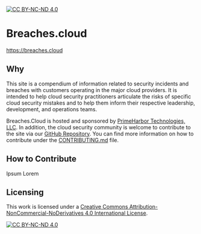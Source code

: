 [![CC BY-NC-ND 4.0][cc-by-nc-nd-shield]][cc-by-nc-nd]

# Breaches.cloud

https://breaches.cloud

## Why
This site is a compendium of information related to security incidents and breaches with customers operating in the major cloud providers. It is intended to help cloud security practitioners articulate the risks of specific cloud security mistakes and to help them inform their respective leadership, development, and operations teams.


Breaches.Cloud is hosted and sponsored by [PrimeHarbor Technologies, LLC](https://www.primeharbor.com). In addition, the cloud security community is welcome to contribute to the site via our [GitHub Repository](https://github.com/jchrisfarris/breaches.cloud). You can find more information on how to contribute under the [CONTRIBUTING.md](https://github.com/jchrisfarris/breaches.cloud/CONTRIBUTING.md) file.

## How to Contribute
Ipsum Lorem


## Licensing
This work is licensed under a
[Creative Commons Attribution-NonCommercial-NoDerivatives 4.0 International License][cc-by-nc-nd].

[![CC BY-NC-ND 4.0][cc-by-nc-nd-image]][cc-by-nc-nd]

[cc-by-nc-nd]: http://creativecommons.org/licenses/by-nc-nd/4.0/
[cc-by-nc-nd-image]: https://licensebuttons.net/l/by-nc-nd/4.0/88x31.png
[cc-by-nc-nd-shield]: https://img.shields.io/badge/License-CC%20BY--NC--nd%204.0-lightgrey.svg

